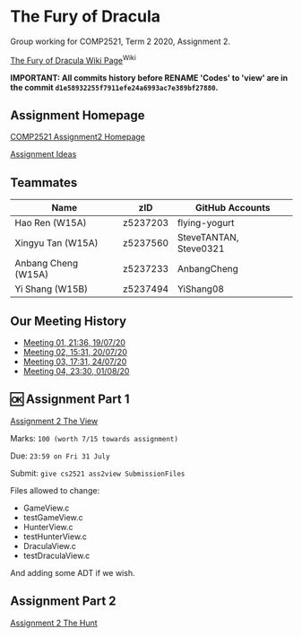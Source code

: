 # The Fury of Dracula

Group working for COMP2521, Term 2 2020, Assignment 2.

[The Fury of Dracula Wiki Page](https://en.wikipedia.org/wiki/The_Fury_of_Dracula)<sup>Wiki</sup>

**IMPORTANT: All commits history before RENAME 'Codes' to 'view' are in the commit `d1e58932255f7911efe24a6993ac7e389bf27880`.**

## Assignment Homepage

[COMP2521 Assignment2 Homepage](https://www.cse.unsw.edu.au/~cs2521/20T2/ass/ass2/index.html)

[Assignment Ideas](https://webcms3.cse.unsw.edu.au/COMP2521/20T2/resources/49377)

## Teammates

| Name               | zID      | GitHub Accounts        |
|--------------------|----------|------------------------|
| Hao Ren      (W15A)| z5237203 | flying-yogurt          |
| Xingyu Tan   (W15A)| z5237560 | SteveTANTAN, Steve0321 |
| Anbang Cheng (W15A)| z5237233 | AnbangCheng            |
| Yi Shang     (W15B)| z5237494 | YiShang08              |

## Our Meeting History

- [Meeting 01, 21:36, 19/07/20](https://webcms3.cse.unsw.edu.au/COMP2521/20T2/wiki/49368/6308)
- [Meeting 02, 15:31, 20/07/20](https://webcms3.cse.unsw.edu.au/COMP2521/20T2/wiki/49368/6436)
- [Meeting 03, 17:31, 24/07/20](https://webcms3.cse.unsw.edu.au/COMP2521/20T2/wiki/49368/6637)
- [Meeting 04, 23:30, 01/08/20](https://webcms3.cse.unsw.edu.au/COMP2521/20T2/wiki/49368/7107)


## 🆗 Assignment Part 1

[Assignment 2 The View](https://www.cse.unsw.edu.au/~cs2521/20T2/ass/ass2/view/)

Marks: `100 (worth 7/15 towards assignment)`

Due: `23:59 on Fri 31 July`

Submit: `give cs2521 ass2view SubmissionFiles`

Files allowed to change:
- GameView.c
- testGameView.c
- HunterView.c
- testHunterView.c 
- DraculaView.c 
- testDraculaView.c

And adding some ADT if we wish.

## Assignment Part 2

[Assignment 2 The Hunt](https://www.cse.unsw.edu.au/~cs2521/20T2/ass/ass2/hunt/)
